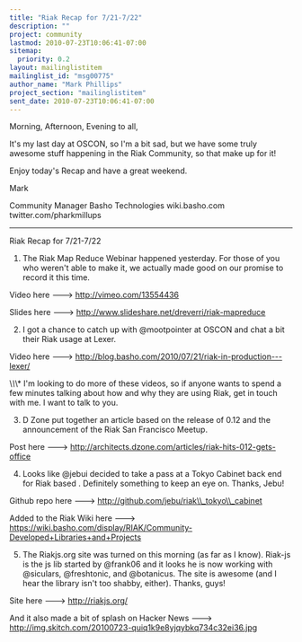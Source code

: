 ```yaml
---
title: "Riak Recap for 7/21-7/22"
description: ""
project: community
lastmod: 2010-07-23T10:06:41-07:00
sitemap:
  priority: 0.2
layout: mailinglistitem
mailinglist_id: "msg00775"
author_name: "Mark Phillips"
project_section: "mailinglistitem"
sent_date: 2010-07-23T10:06:41-07:00
---
```



Morning, Afternoon, Evening to all,

It's my last day at OSCON, so I'm a bit sad, but we have some truly
awesome stuff happening in the Riak Community, so that make up for it!

Enjoy today's Recap and have a great weekend.

Mark

Community Manager
Basho Technologies
wiki.basho.com
twitter.com/pharkmillups


-----

Riak Recap for 7/21-7/22


1) The Riak Map Reduce Webinar happened yesterday. For those of you
who weren't able to make it, we actually made good on our promise to
record it this time.

Video here ---&gt; http://vimeo.com/13554436

Slides here ---&gt; http://www.slideshare.net/dreverri/riak-mapreduce

2) I got a chance to catch up with @mootpointer at OSCON and chat a
bit their Riak usage at Lexer.

Video here ---&gt; http://blog.basho.com/2010/07/21/riak-in-production---lexer/

\\*\\*\\* I'm looking to do more of these videos, so if anyone wants to
spend a few minutes talking about how and why they are using Riak, get
in touch with me. I want to talk to you.

3) D Zone put together an article based on the release of 0.12 and the
announcement of the Riak San Francisco Meetup.

Post here ---&gt; http://architects.dzone.com/articles/riak-hits-012-gets-office

4) Looks like @jebui decided to take a pass at a Tokyo Cabinet back
end for Riak based . Definitely something to keep an eye on. Thanks,
Jebu!

Github repo here ---&gt; http://github.com/jebu/riak\\_tokyo\\_cabinet

Added to the Riak Wiki here ---&gt;
https://wiki.basho.com/display/RIAK/Community-Developed+Libraries+and+Projects

5) The Riakjs.org site was turned on this morning (as far as I know).
Riak-js is the js lib started by @frank06 and it looks he is now
working with @siculars, @freshtonic, and @botanicus. The site is
awesome (and I hear the library isn't too shabby, either). Thanks,
guys!

Site here ---&gt; http://riakjs.org/

And it also made a bit of splash on Hacker News ---&gt;
http://img.skitch.com/20100723-quiq1k9e8yjqybkq734c32ei36.jpg

